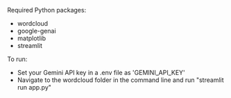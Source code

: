 Required Python packages:
  - wordcloud
  - google-genai
  - matplotlib
  - streamlit

To run:
  - Set your Gemini API key in a .env file as 'GEMINI_API_KEY'
  - Navigate to the wordcloud folder in the command line and run "streamlit run app.py"
